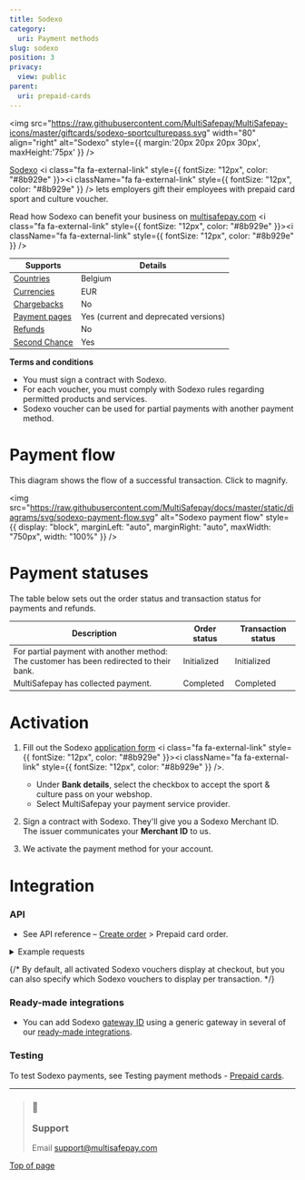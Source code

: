 ```yaml
---
title: Sodexo
category:
  uri: Payment methods
slug: sodexo
position: 3
privacy:
  view: public
parent:
  uri: prepaid-cards
---
```

<img src="https://raw.githubusercontent.com/MultiSafepay/MultiSafepay-icons/master/giftcards/sodexo-sportculturepass.svg" width="80" align="right" alt="Sodexo" style={{ margin:'20px 20px 20px 30px', maxHeight:'75px' }} />

<a href="https://www.sodexo.be/nl" target="_blank">Sodexo</a> <i class="fa fa-external-link" style={{ fontSize: "12px", color: "#8b929e" }}></i><i className="fa fa-external-link" style={{ fontSize: "12px", color: "#8b929e" }} /> lets employers gift their employees with prepaid card sport and culture voucher.

Read how Sodexo can benefit your business on <a href="https://www.multisafepay.com/solutions/payment-methods/sodexo" target="_blank">multisafepay.com</a> <i class="fa fa-external-link" style={{ fontSize: "12px", color: "#8b929e" }}></i><i className="fa fa-external-link" style={{ fontSize: "12px", color: "#8b929e" }} />

| Supports                                                      | Details                               |
| ------------------------------------------------------------- | ------------------------------------- |
| [Countries](/docs/payment-methods#payment-methods-by-country) | Belgium                               |
| [Currencies](/docs/currencies/)                               | EUR                                   |
| [Chargebacks](/docs/chargebacks/)                             | No                                    |
| [Payment pages](/docs/payment-pages/)                         | Yes (current and deprecated versions) |
| [Refunds](/docs/refund-payments/)                             | No                                    |
| [Second Chance](/docs/second-chance/)                         | Yes                                   |

**Terms and conditions**

* You must sign a contract with Sodexo.
* For each voucher, you must comply with Sodexo rules regarding permitted products and services.
* Sodexo voucher can be used for partial payments with another payment method.

# Payment flow

This diagram shows the flow of a successful transaction. Click to magnify.

<img src="https://raw.githubusercontent.com/MultiSafepay/docs/master/static/diagrams/svg/sodexo-payment-flow.svg" alt="Sodexo payment flow" style={{ display: "block", marginLeft: "auto", marginRight: "auto", maxWidth: "750px", width: "100%" }} />

# Payment statuses

The table below sets out the <Glossary>order status</Glossary> and <Glossary>transaction status</Glossary> for payments and refunds.

| Description                                                                              | Order status | Transaction status |
| ---------------------------------------------------------------------------------------- | ------------ | ------------------ |
| For partial payment with another method: The customer has been redirected to their bank. | Initialized  | Initialized        |
| MultiSafepay has collected payment.                                                      | Completed    | Completed          |

# Activation

1. Fill out the Sodexo <a href="https://sportculture.sodexo.be/nl/" target="_blank">application form</a> <i class="fa fa-external-link" style={{ fontSize: "12px", color: "#8b929e" }}></i><i className="fa fa-external-link" style={{ fontSize: "12px", color: "#8b929e" }} />.

   * Under **Bank details**, select the checkbox to accept the sport & culture pass on your webshop.
   * Select MultiSafepay your payment service provider.

2. Sign a contract with Sodexo. They'll give you a Sodexo Merchant ID.<br /> The <Glossary>issuer</Glossary> communicates your **Merchant ID** to us.

3. We activate the payment method for your account.

# Integration

### API

* See API reference – [Create order](/reference/createorder/) > Prepaid card order.

<details id="example-requests">
  <summary>Example requests</summary>

  <br />

  For example requests, on the [Create order](/reference/createorder/) page, in the black sandbox, see **Examples** > **Gift card redirect**.\
  Set `gateway` to the [gateway ID](/reference/gateway-ids) of the relevant voucher.

  <div style={{ textAlign: "center" }}>
    <img src="https://raw.githubusercontent.com/MultiSafepay/docs/refs/heads/master/static/gifs/sandbox-test.gif" alt="MultiSafepay Sandbox Test Process GIF" style={{ width: "40%", height: "auto" }} />
  </div>
</details>

{/* By default, all activated Sodexo vouchers display at checkout, but you can also specify which Sodexo vouchers to display per transaction. */}

### Ready-made integrations

* You can add Sodexo [gateway ID](/reference/gateway-ids) using a generic gateway in several of our [ready-made integrations](/docs/our-integrations/).

### Testing

To test Sodexo payments, see Testing payment methods - [Prepaid cards](/docs/testing#prepaid-cards).<br />

***

<blockquote class="callout callout_info">
    <h3 class="callout-heading false">
        <span class="callout-icon">💬</span>
        <p>Support</p>
    </h3>
    <p>Email <a href="mailto:support@multisafepay.com">support@multisafepay.com</a></p>
</blockquote>

[Top of page](#)